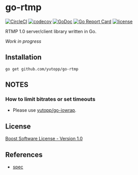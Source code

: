 # go-rtmp

[![CircleCI](https://circleci.com/gh/yutopp/go-rtmp.svg?style=svg)](https://circleci.com/gh/yutopp/go-rtmp)
[![codecov](https://codecov.io/gh/yutopp/go-rtmp/branch/master/graph/badge.svg?token=KXgQ1x8BQP)](https://codecov.io/gh/yutopp/go-rtmp)
[![GoDoc](https://godoc.org/github.com/yutopp/go-rtmp?status.svg)](http://godoc.org/github.com/yutopp/go-rtmp)
[![Go Report Card](https://goreportcard.com/badge/github.com/yutopp/go-rtmp)](https://goreportcard.com/report/github.com/yutopp/go-rtmp)
[![license](https://img.shields.io/github/license/yutopp/go-rtmp.svg)](https://github.com/yutopp/go-rtmp/blob/master/LICENSE_1_0.txt)

RTMP 1.0 server/client library written in Go.

*Work in progress*

## Installation

```
go get github.com/yutopp/go-rtmp
```

## NOTES

### How to limit bitrates or set timeouts

- Please use [yutopp/go-iowrap](https://github.com/yutopp/go-iowrap).

## License

[Boost Software License - Version 1.0](./LICENSE_1_0.txt)

## References

- [spec](https://wwwimages2.adobe.com/www.adobe.com/content/dam/acom/en/devnet/rtmp/pdf/rtmp_specification_1.0.pdf)
